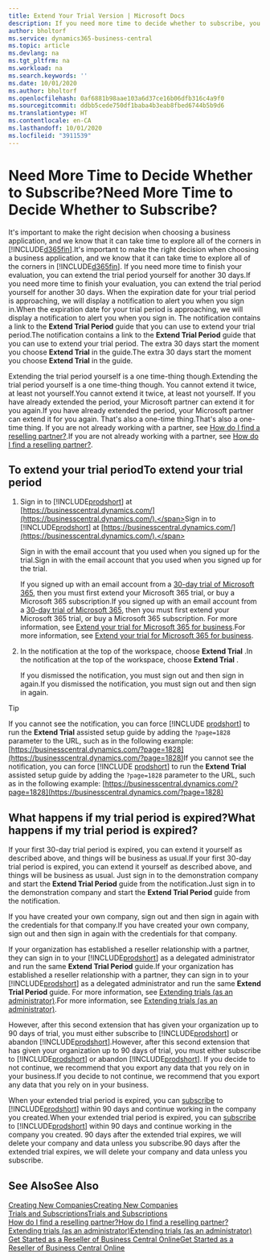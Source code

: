 ```yaml
---
title: Extend Your Trial Version | Microsoft Docs
description: If you need more time to decide whether to subscribe, you can extend your trial version.
author: bholtorf
ms.service: dynamics365-business-central
ms.topic: article
ms.devlang: na
ms.tgt_pltfrm: na
ms.workload: na
ms.search.keywords: ''
ms.date: 10/01/2020
ms.author: bholtorf
ms.openlocfilehash: 0af6881b98aae103a6d37ce16b06dfb316c4a9f0
ms.sourcegitcommit: ddbb5cede750df1baba4b3eab8fbed6744b5b9d6
ms.translationtype: HT
ms.contentlocale: en-CA
ms.lasthandoff: 10/01/2020
ms.locfileid: "3911539"
---
```

# <a name="need-more-time-to-decide-whether-to-subscribe"></a><span data-ttu-id="86ca6-103">Need More Time to Decide Whether to Subscribe?</span><span class="sxs-lookup"><span data-stu-id="86ca6-103">Need More Time to Decide Whether to Subscribe?</span></span>

<span data-ttu-id="86ca6-104">It's important to make the right decision when choosing a business application, and we know that it can take time to explore all of the corners in [!INCLUDE[d365fin](includes/d365fin_md.md)].</span><span class="sxs-lookup"><span data-stu-id="86ca6-104">It's important to make the right decision when choosing a business application, and we know that it can take time to explore all of the corners in [!INCLUDE[d365fin](includes/d365fin_md.md)].</span></span> <span data-ttu-id="86ca6-105">If you need more time to finish your evaluation, you can extend the trial period yourself for another 30 days.</span><span class="sxs-lookup"><span data-stu-id="86ca6-105">If you need more time to finish your evaluation, you can extend the trial period yourself for another 30 days.</span></span> <span data-ttu-id="86ca6-106">When the expiration date for your trial period is approaching, we will display a notification to alert you when you sign in.</span><span class="sxs-lookup"><span data-stu-id="86ca6-106">When the expiration date for your trial period is approaching, we will display a notification to alert you when you sign in.</span></span> <span data-ttu-id="86ca6-107">The notification contains a link to the **Extend Trial Period** guide that you can use to extend your trial period.</span><span class="sxs-lookup"><span data-stu-id="86ca6-107">The notification contains a link to the **Extend Trial Period** guide that you can use to extend your trial period.</span></span> <span data-ttu-id="86ca6-108">The extra 30 days start the moment you choose **Extend Trial** in the guide.</span><span class="sxs-lookup"><span data-stu-id="86ca6-108">The extra 30 days start the moment you choose **Extend Trial** in the guide.</span></span>

<span data-ttu-id="86ca6-109">Extending the trial period yourself is a one time-thing though.</span><span class="sxs-lookup"><span data-stu-id="86ca6-109">Extending the trial period yourself is a one time-thing though.</span></span> <span data-ttu-id="86ca6-110">You cannot extend it twice, at least not yourself.</span><span class="sxs-lookup"><span data-stu-id="86ca6-110">You cannot extend it twice, at least not yourself.</span></span> <span data-ttu-id="86ca6-111">If you have already extended the period, your Microsoft partner can extend it for you again.</span><span class="sxs-lookup"><span data-stu-id="86ca6-111">If you have already extended the period, your Microsoft partner can extend it for you again.</span></span> <span data-ttu-id="86ca6-112">That's also a one-time thing.</span><span class="sxs-lookup"><span data-stu-id="86ca6-112">That's also a one-time thing.</span></span> <span data-ttu-id="86ca6-113">If you are not already working with a partner, see [How do I find a reselling partner?](across-faq.md#findpartner).</span><span class="sxs-lookup"><span data-stu-id="86ca6-113">If you are not already working with a partner, see [How do I find a reselling partner?](across-faq.md#findpartner).</span></span>  

## <a name="to-extend-your-trial-period"></a><span data-ttu-id="86ca6-114">To extend your trial period</span><span class="sxs-lookup"><span data-stu-id="86ca6-114">To extend your trial period</span></span>

1. <span data-ttu-id="86ca6-115">Sign in to [!INCLUDE[prodshort](includes/prodshort.md)] at [https://businesscentral.dynamics.com/](https://businesscentral.dynamics.com/).</span><span class="sxs-lookup"><span data-stu-id="86ca6-115">Sign in to [!INCLUDE[prodshort](includes/prodshort.md)] at [https://businesscentral.dynamics.com/](https://businesscentral.dynamics.com/).</span></span>

    <span data-ttu-id="86ca6-116">Sign in with the email account that you used when you signed up for the trial.</span><span class="sxs-lookup"><span data-stu-id="86ca6-116">Sign in with the email account that you used when you signed up for the trial.</span></span>  

    <span data-ttu-id="86ca6-117">If you signed up with an email account from a [30-day trial of Microsoft 365](/microsoft-365/commerce/sign-up-for-office-365-trial), then you must first extend your Microsoft 365 trial, or buy a Microsoft 365 subscription.</span><span class="sxs-lookup"><span data-stu-id="86ca6-117">If you signed up with an email account from a [30-day trial of Microsoft 365](/microsoft-365/commerce/sign-up-for-office-365-trial), then you must first extend your Microsoft 365 trial, or buy a Microsoft 365 subscription.</span></span> <span data-ttu-id="86ca6-118">For more information, see [Extend your trial for Microsoft 365 for business](/microsoft-365/commerce/extend-your-trial).</span><span class="sxs-lookup"><span data-stu-id="86ca6-118">For more information, see [Extend your trial for Microsoft 365 for business](/microsoft-365/commerce/extend-your-trial).</span></span>
2. <span data-ttu-id="86ca6-119">In the notification at the top of the workspace, choose **Extend Trial** .</span><span class="sxs-lookup"><span data-stu-id="86ca6-119">In the notification at the top of the workspace, choose **Extend Trial** .</span></span>

    <span data-ttu-id="86ca6-120">If you dismissed the notification, you must sign out and then sign in again.</span><span class="sxs-lookup"><span data-stu-id="86ca6-120">If you dismissed the notification, you must sign out and then sign in again.</span></span>

> [!TIP]
> <span data-ttu-id="86ca6-121">If you cannot see the notification, you can force [!INCLUDE [prodshort](includes/prodshort.md)] to run the **Extend Trial** assisted setup guide by adding the ```?page=1828``` parameter to the URL, such as in the following example: [https://businesscentral.dynamics.com/?page=1828](https://businesscentral.dynamics.com/?page=1828)</span><span class="sxs-lookup"><span data-stu-id="86ca6-121">If you cannot see the notification, you can force [!INCLUDE [prodshort](includes/prodshort.md)] to run the **Extend Trial** assisted setup guide by adding the ```?page=1828``` parameter to the URL, such as in the following example: [https://businesscentral.dynamics.com/?page=1828](https://businesscentral.dynamics.com/?page=1828)</span></span>

## <a name="what-happens-if-my-trial-period-is-expired"></a><span data-ttu-id="86ca6-122">What happens if my trial period is expired?</span><span class="sxs-lookup"><span data-stu-id="86ca6-122">What happens if my trial period is expired?</span></span>

<span data-ttu-id="86ca6-123">If your first 30-day trial period is expired, you can extend it yourself as described above, and things will be business as usual.</span><span class="sxs-lookup"><span data-stu-id="86ca6-123">If your first 30-day trial period is expired, you can extend it yourself as described above, and things will be business as usual.</span></span> <span data-ttu-id="86ca6-124">Just sign in to the demonstration company and start the **Extend Trial Period** guide from the notification.</span><span class="sxs-lookup"><span data-stu-id="86ca6-124">Just sign in to the demonstration company and start the **Extend Trial Period** guide from the notification.</span></span>  

<span data-ttu-id="86ca6-125">If you have created your own company, sign out and then sign in again with the credentials for that company.</span><span class="sxs-lookup"><span data-stu-id="86ca6-125">If you have created your own company, sign out and then sign in again with the credentials for that company.</span></span>  

<span data-ttu-id="86ca6-126">If your organization has established a reseller relationship with a partner, they can sign in to your [!INCLUDE[prodshort](includes/prodshort.md)] as a delegated administrator and run the same **Extend Trial Period** guide.</span><span class="sxs-lookup"><span data-stu-id="86ca6-126">If your organization has established a reseller relationship with a partner, they can sign in to your [!INCLUDE[prodshort](includes/prodshort.md)] as a delegated administrator and run the same **Extend Trial Period** guide.</span></span> <span data-ttu-id="86ca6-127">For more information, see [Extending trials (as an administrator)](/dynamics365/business-central/dev-itpro/administration/tenant-administration#extending-trials).</span><span class="sxs-lookup"><span data-stu-id="86ca6-127">For more information, see [Extending trials (as an administrator)](/dynamics365/business-central/dev-itpro/administration/tenant-administration#extending-trials).</span></span>  

<span data-ttu-id="86ca6-128">However, after this second extension that has given your organization up to 90 days of trial, you must either subscribe to [!INCLUDE[prodshort](includes/prodshort.md)] or abandon [!INCLUDE[prodshort](includes/prodshort.md)].</span><span class="sxs-lookup"><span data-stu-id="86ca6-128">However, after this second extension that has given your organization up to 90 days of trial, you must either subscribe to [!INCLUDE[prodshort](includes/prodshort.md)] or abandon [!INCLUDE[prodshort](includes/prodshort.md)].</span></span> <span data-ttu-id="86ca6-129">If you decide to not continue, we recommend that you export any data that you rely on in your business.</span><span class="sxs-lookup"><span data-stu-id="86ca6-129">If you decide to not continue, we recommend that you export any data that you rely on in your business.</span></span>

<span data-ttu-id="86ca6-130">When your extended trial period is expired, you can [subscribe](https://go.microsoft.com/fwlink/?linkid=828659) to [!INCLUDE[prodshort](includes/prodshort.md)] within 90 days and continue working in the company you created.</span><span class="sxs-lookup"><span data-stu-id="86ca6-130">When your extended trial period is expired, you can [subscribe](https://go.microsoft.com/fwlink/?linkid=828659) to [!INCLUDE[prodshort](includes/prodshort.md)] within 90 days and continue working in the company you created.</span></span> <span data-ttu-id="86ca6-131">90 days after the extended trial expires, we will delete your company and data unless you subscribe.</span><span class="sxs-lookup"><span data-stu-id="86ca6-131">90 days after the extended trial expires, we will delete your company and data unless you subscribe.</span></span>  

## <a name="see-also"></a><span data-ttu-id="86ca6-132">See Also</span><span class="sxs-lookup"><span data-stu-id="86ca6-132">See Also</span></span>

[<span data-ttu-id="86ca6-133">Creating New Companies</span><span class="sxs-lookup"><span data-stu-id="86ca6-133">Creating New Companies</span></span>](about-new-company.md)  
[<span data-ttu-id="86ca6-134">Trials and Subscriptions</span><span class="sxs-lookup"><span data-stu-id="86ca6-134">Trials and Subscriptions</span></span>](across-preview.md)  
[<span data-ttu-id="86ca6-135">How do I find a reselling partner?</span><span class="sxs-lookup"><span data-stu-id="86ca6-135">How do I find a reselling partner?</span></span>](across-faq.md#findpartner)  
[<span data-ttu-id="86ca6-136">Extending trials (as an administrator)</span><span class="sxs-lookup"><span data-stu-id="86ca6-136">Extending trials (as an administrator)</span></span>](/dynamics365/business-central/dev-itpro/administration/tenant-administration#extending-trials)  
[<span data-ttu-id="86ca6-137">Get Started as a Reseller of Business Central Online</span><span class="sxs-lookup"><span data-stu-id="86ca6-137">Get Started as a Reseller of Business Central Online</span></span>](/dynamics365/business-central/dev-itpro/administration/get-started-online)  
